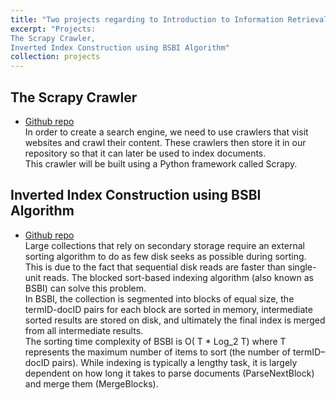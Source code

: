 ```yaml
---
title: "Two projects regarding to Introduction to Information Retrieval & Web Search course"
excerpt: "Projects:
The Scrapy Crawler, 
Inverted Index Construction using BSBI Algorithm"
collection: projects
---
```

 

## The Scrapy Crawler
* [Github repo](https://github.com/benymaxparsa/Web-Crawler)  
In order to create a search engine, we need to use crawlers that visit websites and crawl their content. These crawlers then store it in our repository so that it can later be used to index documents.  
This crawler will be built using a Python framework called Scrapy.

## Inverted Index Construction using BSBI Algorithm
* [Github repo](https://github.com/benymaxparsa/Inverted-Index-Construction)  
Large collections that rely on secondary storage require an external sorting algorithm to do as few disk seeks as possible during sorting. This is due to the fact that sequential disk reads are faster than single-unit reads. The blocked sort-based indexing algorithm (also known as BSBI) can solve this problem.  
In BSBI, the collection is segmented into blocks of equal size, the termID-docID pairs for each block are sorted in memory, intermediate sorted results are stored on disk, and ultimately the final index is merged from all intermediate results.  
The sorting time complexity of BSBI is O( T * Log_2 T) where T represents the maximum number of items to sort (the number of termID–docID pairs). While indexing is typically a lengthy task, it is largely dependent on how long it takes to parse documents (ParseNextBlock) and merge them (MergeBlocks).



